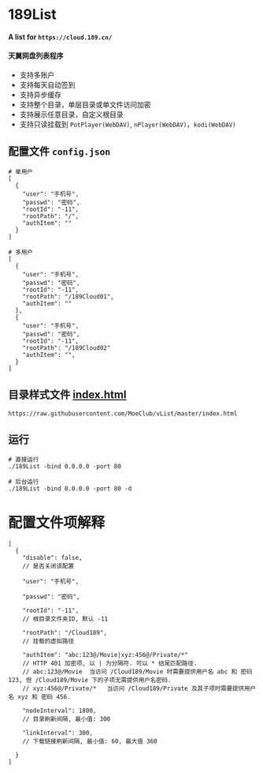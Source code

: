 # 189List
#### A list for `https://cloud.189.cn/`
#### 天翼网盘列表程序
- 支持多账户
- 支持每天自动签到
- 支持异步缓存
- 支持整个目录，单层目录或单文件访问加密
- 支持展示任意目录，自定义根目录
- 支持只读挂载到 `PotPlayer(WebDAV)`, `nPlayer(WebDAV)`，`kodi(WebDAV)`

## 配置文件 `config.json`
```
# 单用户
[
  {
    "user": "手机号",
    "passwd": "密码",
    "rootId": "-11",
    "rootPath": "/",
    "authItem": ""
  }
]

# 多用户
[
  {
    "user": "手机号",
    "passwd": "密码",
    "rootId": "-11",
    "rootPath": "/189Cloud01",
    "authItem": ""
  },
  {
    "user": "手机号",
    "passwd": "密码",
    "rootId": "-11",
    "rootPath": "/189Cloud02"
    "authItem": "",
  }
]

```


## 目录样式文件 [index.html](https://raw.githubusercontent.com/MoeClub/vList/master/index.html)
```
https://raw.githubusercontent.com/MoeClub/vList/master/index.html

```

## 运行
```
# 直接运行
./189List -bind 0.0.0.0 -port 80

# 后台运行
./189List -bind 0.0.0.0 -port 80 -d

```

# 配置文件项解释
```
[
  {
    "disable": false,
    // 是否关闭该配置
    
    "user": "手机号",
    
    "passwd": "密码",
    
    "rootId": "-11",
    // 根目录文件夹ID, 默认 -11
    
    "rootPath": "/Cloud189",
    // 挂载的虚拟路径
    
    "authItem": "abc:123@/Movie|xyz:456@/Private/*"
    // HTTP 401 加密项, 以 | 为分隔符. 可以 * 结尾匹配路径.
    // abc:123@/Movie  当访问 /Cloud189/Movie 时需要提供用户名 abc 和 密码 123, 但 /Cloud189/Movie 下的子项无需提供用户名密码.
    // xyz:456@/Private/*   当访问 /Cloud189/Private 及其子项时需要提供用户名 xyz 和 密码 456.
    
    "nodeInterval": 1800,
    // 目录刷新间隔, 最小值: 300
    
    "linkInterval": 300,
    // 下载链接刷新间隔, 最小值: 60, 最大值 360
    
  }
]

```

